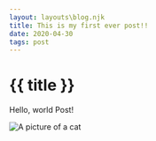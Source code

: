```yaml
---
layout: layouts\blog.njk
title: This is my first ever post!!
date: 2020-04-30
tags: post
---
```

# {{ title }}
Hello, world Post!

![A picture of a cat](../images/ramadan.png)